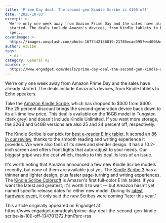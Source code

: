 ```yaml
---
title: 'Prime Day deal: The second-gen Kindle Scribe is $100 off'
date: '2025-10-03'
excerpt: >-
  We're only one week away from Amazon Prime Day and the sales have already
  started. The deals include Amazon's devices, from Kindle tablets to Echo
  spe...
coverImage: >-
  https://images.unsplash.com/photo-1677442136019-21780ecad995?w=400&h=200&fit=crop&auto=format
author: AIVibe
tags:
  - Ai
category: General AI
source: >-
  https://www.engadget.com/deals/prime-day-deal-the-second-gen-kindle-scribe-is-100-off-134701372.html?src=rss
---
```

<p>We're only one week away from Amazon Prime Day and the sales have already started. The deals include Amazon's devices, from Kindle tablets to Echo speakers.</p> 
<p>Take the <a data-i13n="elm:affiliate_link;sellerN:Amazon;elmt:;cpos:1;pos:1" href="https://shopping.yahoo.com/rdlw?merchantId=66ea567a-c987-4c2e-a2ff-02904efde6ea&amp;itemId=amazon_B0CZ9VFQ2P&amp;siteId=us-engadget&amp;pageId=1p-autolink&amp;contentUuid=1cd05003-3542-4316-b28e-5f3665e9aa97&amp;featureId=text-link&amp;merchantName=Amazon&amp;linkText=Amazon+Kindle+Scribe&amp;custData=eyJzb3VyY2VOYW1lIjoiV2ViLURlc2t0b3AtVmVyaXpvbiIsImxhbmRpbmdVcmwiOiJodHRwczovL3d3dy5hbWF6b24uY29tL2RwL0IwQ1o5VkZRMlA_dGFnPWdkZ3QwYy0yMCIsImNvbnRlbnRVdWlkIjoiMWNkMDUwMDMtMzU0Mi00MzE2LWIyOGUtNWYzNjY1ZTlhYTk3Iiwib3JpZ2luYWxVcmwiOiJodHRwczovL3d3dy5hbWF6b24uY29tL2RwL0IwQ1o5VkZRMlAiLCJkeW5hbWljQ2VudHJhbFRyYWNraW5nSWQiOnRydWUsInNpdGVJZCI6InVzLWVuZ2FkZ2V0IiwicGFnZUlkIjoiMXAtYXV0b2xpbmsiLCJmZWF0dXJlSWQiOiJ0ZXh0LWxpbmsifQ&amp;signature=AQAAAbW7QNIOUyfsIIS_tPgNm2umMsPkdRkByO7urxvIizVV&amp;gcReferrer=https%3A%2F%2Fwww.amazon.com%2Fdp%2FB0CZ9VFQ2P" class="rapid-with-clickid" data-original-link="https://www.amazon.com/dp/B0CZ9VFQ2P?th=1">Amazon Kindle Scribe</a>, which has dropped to $300 from $400. The 25 percent discount brings the second-generation device back down to its all-time low price. This deal is available on the 16GB model in Tungsten (dark grey) and doesn't include Kindle Unlimited. If you want more storage, the 32GB and 64GB versions are also 25 and 24 percent off, respectively.</p> <span id="end-legacy-contents"></span> 
<p>The Kindle Scribe is our pick for <a data-i13n="cpos:2;pos:1" href="https://www.engadget.com/mobile/tablets/best-e-ink-tablet-130037939.html">best e-reader E Ink tablet</a>. It scored an <a data-i13n="cpos:3;pos:1" href="https://www.engadget.com/mobile/tablets/kindle-scribe-2-review-in-progress-is-slightly-useful-ai-worth-the-extra-cash-140018638.html">86 in our review</a>, thanks to the smooth reading and writing experience it provides. We were also fans of its sleek and slender design. It has a 10.2-inch screen and offers front lights that auto-adjust to your needs. Our biggest gripe was the cost which, thanks to this deal, is less of an issue.</p> 
<p> <core-commerce id="54ba9a3e0d34402f87078af616fa57e3" data-type="product-list" data-original-url="https://www.amazon.com/dp/B0CZ9VFQ2P?th=1"></core-commerce></p> 
<p>It's worth noting that Amazon announced a few new Kindle Scribe models recently, but none of them are available just yet. The <a data-i13n="elm:affiliate_link;sellerN:Amazon;elmt:;cpos:4;pos:1" href="https://shopping.yahoo.com/rdlw?merchantId=66ea567a-c987-4c2e-a2ff-02904efde6ea&amp;itemId=amazon_B0FC1ZS9QZ&amp;siteId=us-engadget&amp;pageId=1p-autolink&amp;contentUuid=1cd05003-3542-4316-b28e-5f3665e9aa97&amp;featureId=text-link&amp;merchantName=Amazon&amp;linkText=Kindle+Scribe+3&amp;custData=eyJzb3VyY2VOYW1lIjoiV2ViLURlc2t0b3AtVmVyaXpvbiIsImxhbmRpbmdVcmwiOiJodHRwczovL3d3dy5hbWF6b24uY29tL2RwL0IwRkMxWlM5UVo_dGFnPWdkZ3QwYy0yMCIsImNvbnRlbnRVdWlkIjoiMWNkMDUwMDMtMzU0Mi00MzE2LWIyOGUtNWYzNjY1ZTlhYTk3Iiwib3JpZ2luYWxVcmwiOiJodHRwczovL3d3dy5hbWF6b24uY29tL2RwL0IwRkMxWlM5UVoiLCJkeW5hbWljQ2VudHJhbFRyYWNraW5nSWQiOnRydWUsInNpdGVJZCI6InVzLWVuZ2FkZ2V0IiwicGFnZUlkIjoiMXAtYXV0b2xpbmsiLCJmZWF0dXJlSWQiOiJ0ZXh0LWxpbmsifQ&amp;signature=AQAAAViCXK0UBNikc8e3-H-l9awXOFw7ssIZ9-yG9x6iYxJW&amp;gcReferrer=https%3A%2F%2Fwww.amazon.com%2Fdp%2FB0FC1ZS9QZ" class="rapid-with-clickid" data-original-link="https://www.amazon.com/dp/B0FC1ZS9QZ?ref_=amzdv_esc_bn_clk_211781237011_2-Kindle-ESC_d_B0FC1ZS9QZ_1&amp;th=1">Kindle Scribe 3</a> has a thinner and lighter design, plus faster page-turning and writing experiences. The <a data-i13n="elm:affiliate_link;sellerN:Amazon;elmt:;cpos:5;pos:1" href="https://shopping.yahoo.com/rdlw?merchantId=66ea567a-c987-4c2e-a2ff-02904efde6ea&amp;itemId=amazon_B0FC1WNVMX&amp;siteId=us-engadget&amp;pageId=1p-autolink&amp;contentUuid=1cd05003-3542-4316-b28e-5f3665e9aa97&amp;featureId=text-link&amp;merchantName=Amazon&amp;linkText=Kindle+Scribe+Colorsoft&amp;custData=eyJzb3VyY2VOYW1lIjoiV2ViLURlc2t0b3AtVmVyaXpvbiIsImxhbmRpbmdVcmwiOiJodHRwczovL3d3dy5hbWF6b24uY29tL2RwL0IwRkMxV05WTVg_dGFnPWdkZ3QwYy0yMCIsImNvbnRlbnRVdWlkIjoiMWNkMDUwMDMtMzU0Mi00MzE2LWIyOGUtNWYzNjY1ZTlhYTk3Iiwib3JpZ2luYWxVcmwiOiJodHRwczovL3d3dy5hbWF6b24uY29tL2RwL0IwRkMxV05WTVgiLCJkeW5hbWljQ2VudHJhbFRyYWNraW5nSWQiOnRydWUsInNpdGVJZCI6InVzLWVuZ2FkZ2V0IiwicGFnZUlkIjoiMXAtYXV0b2xpbmsiLCJmZWF0dXJlSWQiOiJ0ZXh0LWxpbmsifQ&amp;signature=AQAAAfMPjOn7o19A1A-AMG6njgWH8KuhNXBjdGXkjxBnm7cp&amp;gcReferrer=https%3A%2F%2Fwww.amazon.com%2Fdp%2FB0FC1WNVMX" class="rapid-with-clickid" data-original-link="https://www.amazon.com/dp/B0FC1WNVMX?ref_=MARS_NAVSTRIPE_desktop_sc&amp;th=1">Kindle Scribe Colorsoft</a> is Amazon's first full-color E Ink tablet. If you want the latest and greatest, it's worth it to wait — but Amazon hasn't yet named specific release dates for either new model. During its <a data-i13n="cpos:6;pos:1" href="https://www.engadget.com/home/everything-announced-at-amazons-fall-hardware-event-143557140.html">latest hardware event</a>, it only said the new Scribes were coming "later this year."</p>This article originally appeared on Engadget at https://www.engadget.com/deals/prime-day-deal-the-second-gen-kindle-scribe-is-100-off-134701372.html?src=rss
